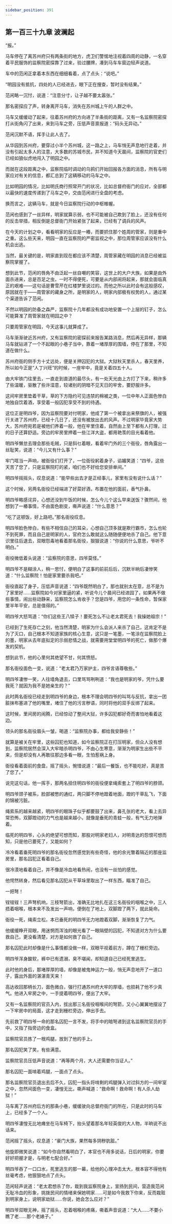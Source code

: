 ```yaml
---
sidebar_position: 391
---
```


## 第一百三十九章 **波澜起**

“报。”

马车停在了离苏州府只有两条街的地方，虎卫们警惕地注视着四周的动静，一名穿着平民服饰的监察院密探靠了过来，验过腰牌，凑到马车车窗边轻声说道。

车中的范闲正拿着本东西在细细看着，点了点头：“说吧。”

“明园没有抵抗，四处的人已经进去，眼下正在搜查，暂时没有结果。”

范闲略一沉忖，说道：“注意分寸，让子越不要太嚣张。”

那名密探应了声，转身离开马车，消失在苏州城上午的人群之中。

马车又缓缓动了起来，往着苏州府的方向进了半条街的距离，又有一名监察院密探打从街角闪了出来，来到马车之旁，压低声音禀报道：“码头无异动。”

范闲沉默不语，挥手让此人去了。

从华园到苏州府，要穿过小半个苏州城，这一路之上，马车悄无声息地行走着，并没有引起太多人的注意，大多数的苏城市民，并不知道今天晨间，监察院的官吏们已经如狼似虎地闯入了明园之中。

而就在这段距离之中，监察院临时调动的乌鸦们开始回报各方面的消息，所有与明家应对有关的信息，都汇总到了这辆移动的马车之中。

比如明园的情况，比如明氏商行照常开门的状况，比如总督府衙门的应对，全部都以最快的速度传递到了马车之中，交由范闲进行全盘的考虑。

换而言之，这辆马车，就是今日监察院行动的中枢帷幄。

范闲也感到了一丝异样，明家就算示弱，也不可能被自己欺到了脸上，还没有任何的反击举措，相反倒是总督衙门开始紧张了起来，已经有了调兵的风声。

在今天的计划之中，看看明家的反应是一樁，而要抓住那个姓周的管家，则是重中之重。这么些天来，明园一直在监察院的严密监视之中，那位周管家应该没有什么机会出逃。

当然，最关键的是，明家直到现在都应该不清楚，周管家藏在明园的消息已经被监察院掌握了。

想到此节，范闲的唇角不由泛起一丝自嘲的笑容，这世上的大户大族，如果是由外面杀进来，总是百足之虫，一时不得便死，可要是从内部闹将起来，那就会面临真正的艰难——这句话是曹雪芹在红楼梦里说过的。而他之所以此时会有这般感叹，原因就在于——周管家的藏身之所，是明家的人，明家内部极有权势的人，通过某个渠道告诉了范闲。

不然以明园的防备之森严，监察院十几年都没有成功地安置一个上层的钉子，怎么可能算准了周管家就在明园之中？

只要周管家在明园，今天这事儿就算成了。

马车渐渐驶近苏州府，又有监察院的密探前来报告某路消息，然后再无异样，那辆马车就钻进了一个不起眼的小巷子当中，靠着一堵厚厚的围墙，停在了那里，不知道在做什么。

苏州府衙的侧手方十丈远处，便是关押囚犯的大狱。大狱秋天里杀人，春天里养，所以如今正是“人丁兴旺”的时候，一座牢中，竟是关着四五十人。

由大牢铁门往里去，一直走到直道的最尽头，有一处天光由上方打了下来，稍许多了些温暖，驱散了些许湿意，较诸别的阴暗不见天日的牢舍，要舒服许多。

这间牢房里垫着干草，草的下方隐约可见违禁的棉被之类，一位中年人正面色惨白地独自饮着酒，享受着一般囚犯享受不到的待遇。

这位正是明四爷，因为监察院要对付明家，他成了第一个被拿出来祭旗的人，被强行关进了苏州府，已经十几日了，还没有被放出去的风声。不过明家毕竟家大势大，苏州府宛若是被他们养着一般，他在牢里住着，自然由上至下都有人打理，过的日子还算舒适。旁边的牢房里押着一些江洋大盗，都用艳羡的目光看着他。

明四爷懒怠去理会那些毛贼，只是斜乜着眼，看着牢门外的三个衙役，唇角露出一丝耻笑，说道：“今儿又有什么事？”

牢门哐当一声响，被衙役们打开了，一位衙役躬着身子，谄媚笑道：“四爷，这些天苦了您了，只是监察院盯的紧，咱们也不好给您安排单间。”

明四爷摇摇头，叹息说道：“能早些出去才是正经事儿，家里有没有说什么话？”

这个时候，另两名衙役已经端进了好菜好酒，布置在他的面前，香气扑鼻。

明四爷略感诧异，心想还没到午饭的时候，怎么今儿个这么早来送饭？骤然间，他想到了一樁事情，不由面色剧变，嘶声说道：“什么意思？”

“吃了这顿饭，好上路吧。”那名衙役叹息。

明四爷脸色惨白，有些不相信自己的耳朵，心想自己顶多就是欺行霸市，怎么也轮不到死罪，而且自己是明家的人，官府怎么敢就这么随随便便地杀了自己。他下意识里往后退去，双眼怨毒地看着那名衙役，狠狠说道：“你说的什么意思，爷听不明白。”

衙役微低着头说道：“监察院的意思，四爷莫怪。”

明四爷不是糊涂人，稍一思忖，便明白了这事的前前后后，沉默半晌后凄惨笑道：“什么监察院！怕是家里要杀我吧。”

衙役直起了身子，压低声音说道：“四爷既然明白了，那也就别太在意，总不是为了家里好……监察院如今对家里逼的紧，听说今儿个晨间已经进园了，如果再不做些事情，闹出些动静来，监察院怎么肯收手？您是四爷，用您的一条性命，暂保家里半年平安，总是值得的。”

明四爷大怒骂道：“你们这些王八犊子！要死怎么不让老太君死去！我操她祖宗！”

已经到了生死存亡之刻，他当然清楚，明家为什么会派人来杀了自己，这肯定不是为了灭口，自己根本不知道家族的核心生意，这只是一笔墨，一笔涂在监察院脸上的墨，明家从去年底拟定的示弱悲情之战，就需要用堂堂明四爷的死亡，做那个爆发的契机。

想到此节，他的心里何其绝望不甘，何其愤怒。

那名衙役面色一变，说道：“老太君乃万家护主，四爷言语尊敬些。”

明四爷凄惨一笑，人往墙角退去，口里骂骂咧咧道：“我也是明家的爷，凭什么要我死？就因为我不是她亲生的？”

此时两名衙役已经走到明四爷的身边，根本不理会明四爷的叫骂与反抗，拿出一团脏抹布塞进了他的嘴里，堵住了他的污言秽语，同时将他的双手反绑了起来。

这时候，里间房的闹腾，已经惊动了整间大狱，许多囚犯都好奇而害怕地看着这边。

领头的那名衙役眉头一皱，喝道：“监察院办事，都给我安静些！”

就算是被关在牢里，这些囚犯也知道，如今监察院正在打压明家，但众人没有想到，监察院居然会深入大牢暗杀明四爷，不由心生寒意，渐渐为明家生出些不平来，但是却没有人再敢往那边多看一眼，生怕惹祸上身。

衙役看着面前的食盘，摇了摇头，惋惜说道：“最后一餐饭，也不能吃好，真是苦了您了。”

说完这句话，他一挥手，那两名扭住明四爷的衙役便拿绳索套上了明四爷的脖颈。

明四爷颈子被系，脸部被憋的通红，两只脚不停地蹬着地面，蹬的干草乱飞，下面的锦被污脏。

绳索系的越来越紧，明四爷的眼珠子似乎都要鼓了出来，鼻孔张的老大，看上去异常恐怖，双脚蹬动的力气也是越来越小，就像是垂死的青蛙一般，有气无力地弹着。

临死的明四爷，心头的绝望可想而知，那股对明家老妇人，对明青达的怨恨可想而知，只是他已要死了，又能如何？

冷冷看着垂死明四爷的那名衙役忽然感觉到有些奇怪，他的余光瞥着隔近的那座监房里，那名囚犯正看着自己。

很冷漠地看着自己，并不像是冷血地看热闹，也没有一丝怕的感觉。

他愕然转身，然后看见那名囚犯从干草垛里取出了一样东西，瞄准了自己。

一把弩！

锃锃锃！三声弩机响，三枝弩箭出，准确无比地扎在这三名衙役的咽喉之中，三人捂着咽喉，根本来不及发出一声响，便倒在了地上，双脚蹬了两下，就此毙命。

衙役一死，绳索立松，本已垂死的明四爷无力地蹬着双脚，渐渐恢复了力气。

他缓缓睁开双眼，用迷惘而浑浊的眼光看了一眼隔壁的囚犯，不知道对方为什么要救自己，更没看清楚，对方是如何救了自己。

那名囚犯此时却像是什么事情都没做一样，双眼平视着前方，蹲在了栅栏旁边。

明四爷浑身酸软，裤中已有遗溺，臭不堪闻，却知道自己已经死里逃生。

此时他的身后，那堵厚厚的墙，却像是被鬼神运力一般，悄无声息地开了一道口子，露出外面的湛湛青天来！

高达收回那柄长刀，面色微白，强行打通苏州府大牢的厚墙，也损耗了他不少真气。他进入牢房之中，一手提着明四爷，便出了大牢。

又有一名监察院的官员入内，拔出那三名衙役咽喉间的弩箭，又小心翼翼地摆设了一下牢房中的局面，这才走到栅栏旁边，伸出手去。

先前救了明四爷一命的那名囚犯一言不发，将手中的暗弩递到这名监察院官员的手中，又指了指旁边的食盒。

监察院官员拣了一根鸡腿，放到了他的手上。

那名囚犯笑了笑，有些满意。

监察院官员压低声音说道：“再等两个月，大人还需要你当证人。”

那名囚犯一面啃着鸡腿，一面点了点头。

那名监察院官员退出去后不久，囚犯一指头将啃剩的鸡腿弹入对过斜方的一间牢室之中，忽然间面色一变，凄惶无比，嘶声喊道：“救命啊！救命啊！有人杀人劫狱！”

马车离了苏州府后方的那条小巷，缓缓驶向总督府衙门的所在，只是此时的马车上，已经多了一个人。

明四爷凄惶无比地瘫坐在马车椅下，抬头望着那名年轻英俊的大人物，半晌说不出话来。

范闲摇了摇头，叹息道：“豪门大族，果然每多阴秽肮脏。”

他旋即微笑说道：“如今你自然看明白了，本官也不用多说话，日后的明家，你要好好把握才是，与明老七配合好。”

明四爷吞了一口口水，死里逃生的那一幕，给他的心理冲击太大，根本容不得他有丝毫考虑，他狠狠地点了点头。

范闲轻声说道：“老太君想杀了你，栽到我监察院身上，宣扬到民间，营造我范闲无耻冷血的形象，挑拨民间的情绪来保她明家……可是如今我救下你来，反而栽赃到明家身上，说明家劫狱……你说，她会怎么应对？”

明四爷双眼无神，摇了摇头，忍着咽喉的疼痛，嘶着声音说道：“大人……不要小瞧了老……那个老婊子。”

